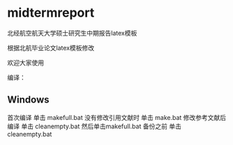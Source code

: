 # midtermreport

北经航空航天大学硕士研究生中期报告latex模板

根据北航毕业论文latex模板修改



欢迎大家使用


编译：
## Windows
首次编译            单击 makefull.bat
没有修改引用文献时  单击 make.bat
修改参考文献后编译  单击 cleanempty.bat 然后单击makefull.bat
备份之前            单击 cleanempty.bat